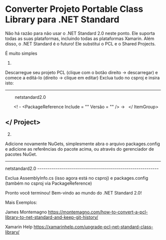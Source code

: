 # Converter Projeto Portable Class Library para .NET Standard

Não há razão para não usar o .NET Standard 2.0 neste ponto. 
Ele suporta todas as suas plataformas, incluindo todas as plataformas Xamarin.
Além disso, o .NET Standard é o futuro! Ele substitui o PCL e o Shared Projects.

É muito simples

1)
Descarregue seu projeto PCL (clique com o botão direito -> descarregar) 
e comece a editá-lo (direito -> clique em editar)
Exclua tudo no csproj e insira isto:

-------------------------------------------------------------
<Project Sdk = "Microsoft.NET.Sdk">
  <PropertyGroup>
    <TargetFramework> netstandard2.0 </ TargetFramework>
  </ PropertyGroup>

  <ItemGroup>
    <! - <PackageReference Include = "" Versão = "" /> ->
  </ ItemGroup>

</ Project>
-------------------------------------------------------------

2)
Adicione novamente NuGets, simplesmente abra o arquivo packages.config e adicione as referências do pacote acima, 
ou através do gerenciador de pacotes NuGet.

-------------------------------------------------------------
<Project Sdk="Microsoft.NET.Sdk">

  <PropertyGroup>
    <TargetFramework>netstandard2.0</TargetFramework>
  </PropertyGroup>

  <ItemGroup>
    <PackageReference Include="Newtonsoft.Json" Version="10.0.3" />
    <PackageReference Include="Xamarin.Forms" Version="2.5.0.122203" />
  </ItemGroup>

</Project>
-------------------------------------------------------------

Exclua AssemblyInfo.cs (isso agora está no csproj) e 
packages.config (também no csproj via PackageReference)

Pronto você terminou! 
Bem-vindo ao mundo do .NET Standard 2.0! 

Mais Exemplos:

James Montemagno
https://montemagno.com/how-to-convert-a-pcl-library-to-net-standard-and-keep-git-history/

Xamarin Help
https://xamarinhelp.com/upgrade-pcl-net-standard-class-library/
